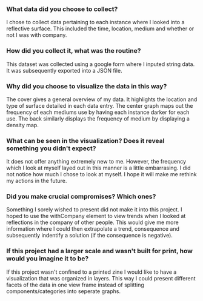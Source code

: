 ### What data did you choose to collect?
I chose to collect data pertaining to each instance where I looked into a reflective surface. This included the time, location, medium and whether or not I was with company.

### How did you collect it, what was the routine?
This dataset was collected using a google form where I inputed string data. It was subsequently exported into a JSON file. 

### Why did you choose to visualize the data in this way?
The cover gives a general overview of my data. It highlights the location and type of surface detailed in each data entry. The center graph maps out the frequency of each mediums use by having each instance darker for each use. The back similarly displays the frequency of medium by displaying a density map. 

### What can be seen in the visualization? Does it reveal something you didn't expect?
It does not offer anything extremely new to me. However, the frequency which I look at myself layed out in this manner is a little embarrasing. I did not notice how much I chose to look at myself. I hope it will make me rethink my actions in the future. 

### Did you make crucial compromises? Which ones?
Something I sorely wished to present did not make it into this project. I hoped to use the withCompany element to view trends when I looked at reflections in the company of other people. This would give me more information where I could then extrapolate a trend, consequence and subsequently indentify a solution (if the consequence is negative). 

### If this project had a larger scale and wasn't built for print, how would you imagine it to be?
If this project wasn't confined to a printed zine I would like to have a visualization that was organized in layers. This way I could present different facets of the data in one view frame instead of splitting components/categories into seperate graphs. 
